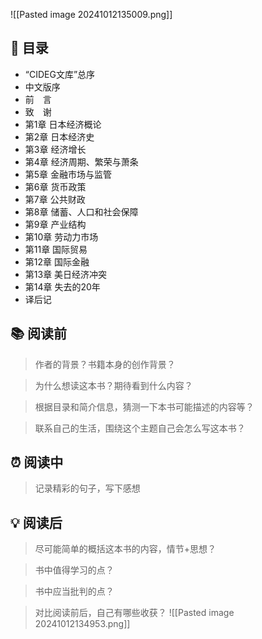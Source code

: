 ![[Pasted image 20241012135009.png]]
## 📑 目录
* “CIDEG文库”总序  
* 中文版序  
* 前　言  
* 致　谢  
* 第1章 日本经济概论  
* 第2章 日本经济史  
* 第3章 经济增长  
* 第4章 经济周期、繁荣与萧条  
* 第5章 金融市场与监管  
* 第6章 货币政策  
* 第7章 公共财政  
* 第8章 储蓄、人口和社会保障  
* 第9章 产业结构  
* 第10章 劳动力市场  
* 第11章 国际贸易  
* 第12章 国际金融  
* 第13章 美日经济冲突  
* 第14章 失去的20年  
* 译后记
## 📚 阅读前
> 作者的背景？书籍本身的创作背景？

> 为什么想读这本书？期待看到什么内容？

> 根据目录和简介信息，猜测一下本书可能描述的内容等？

> 联系自己的生活，围绕这个主题自己会怎么写这本书？
## ⏰ 阅读中
> 记录精彩的句子，写下感想
##  💡 阅读后
> 尽可能简单的概括这本书的内容，情节+思想？

> 书中值得学习的点？

> 书中应当批判的点？

> 对比阅读前后，自己有哪些收获？ 
![[Pasted image 20241012134953.png]]